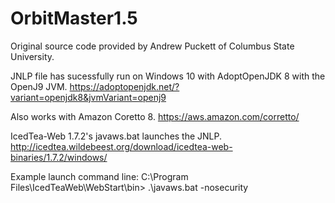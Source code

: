 # OrbitMaster1.5
Original source code provided by Andrew Puckett of Columbus State University.

JNLP file has sucessfully run on Windows 10 with AdoptOpenJDK 8 with the OpenJ9 JVM.
https://adoptopenjdk.net/?variant=openjdk8&jvmVariant=openj9

Also works with Amazon Coretto 8.
https://aws.amazon.com/corretto/

IcedTea-Web 1.7.2's javaws.bat launches the JNLP.
http://icedtea.wildebeest.org/download/icedtea-web-binaries/1.7.2/windows/

Example launch command line:
C:\Program Files\IcedTeaWeb\WebStart\bin> .\javaws.bat -nosecurity <Path to File>
